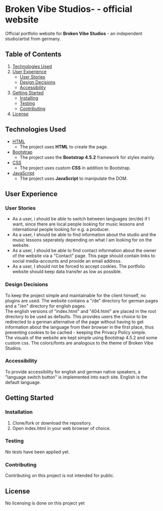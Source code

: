 # Broken Vibe Studios- - official website
Official portfolio website for **Broken Vibe Studios** - an independent studio/artist from germany.

## Table of Contents
1. [Technologies Used](#technologies-used)
2. [User Experience](#user-experience)
    - [User Stories](#user-stories)
    - [Design Decisions](#design-decisions)
    - [Accessibility](#accessibility)
3. [Getting Started](#getting-started)
    - [Installing](#installing)
    - [Testing](#testing)
    - [Contributing](#contributing)
6. [License](#license)

## Technologies Used
- [HTML](https://www.w3.org/)
    - The project uses **HTML** to create the page.
- [Bootstrap](https://getbootstrap.com/)
	- The project uses the **Bootstrap 4.5.2** framework for styles mainly.
- [CSS](https://www.w3.org/)
    - The project uses custom **CSS** in addition to Bootstrap.
- [JavaScript](https://developer.mozilla.org/bm/docs/Web/JavaScript)
    - The project uses **JavaScript** to manipulate the DOM.

## User Experience

### User Stories
- As a user, i should be able to switch between languages (en/de) if I want, since there are local people looking for music lessons and international people looking for e.g. a producer.
- As a user, I should be able to find information about the studio and the music lessons seperately depending on what I am looking for on the website.
- As a user, I should be able to find contact information about the owner of the website via a "Contact" page. This page should contain links to social media-accounts and provide an email address.
- As a user, I should not be forced to accept cookies. The portfolio website should keep data transfer as low as possible.

### Design Decisions
To keep the project simple and maintainable for the client himself, no plugins are used. The website contains a "/de" directory for german pages and a "/en" directory for english pages.<br>
The english versions of "index.html" and "404.html" are placed in the root directory to be used as defaults. This provides users the choice to be redirected to a german alternative of the page without having to get information about the language from their browser in the first place, thus preventing cookies to be cached - keeping the Privacy Policy simple.<br>
The visuals of the website are kept simple using Bootstrap 4.5.2 and some custom css. The colors/fonts are analogous to the theme of Broken Vibe Studios.

### Accessibility
To provide accessibility for english and german native speakers, a "language switch button" is implemented into each site. English is the default language.

## Getting Started

### Installation
1. Clone/fork or download the repository.
2. Open index.html in your web browser of choice.

### Testing
No tests have been applied yet.

### Contributing
Contributing on this project is not intended for public.

## License
No licensing is done on this project yet
